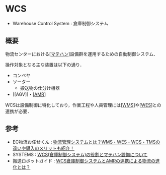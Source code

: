 # WCS

- Warehouse Control System : 倉庫制御システム

## 概要
物流センターにおける[[マテハン]]設備群を運用するための自動制御システム．

操作対象となる主な装置は以下の通り．
- コンベヤ
- ソーター
  - 搬送物の仕分け機器
- [[AGV]]・[[AMR]]

WCSは設備制御に特化しており，作業工程や人員管理には[[WMS]]や[[WES]]との連携が必要．

## 参考
- EC物流お任せくん : [物流管理システムとは？WMS・WES・WCS・TMSの違いや導入のメリットも紹介！](https://ec.sbs-group.co.jp/blog/blog-256?utm_source=google&utm_medium=cpc&utm_campaign=dsa&gad_source=1&gclid=EAIaIQobChMIjoyP-tKbiAMVU-UWBR3_sjkqEAAYASAAEgIZFfD_BwE)
- SYSTEMS : [WCS(倉庫制御システム)の役割とマテハン設備について](https://systems-inc.com/col-wcs-05/)
- 搬送ロボットガイド : [WCS倉庫制御システムとAMRの連携による物流の進化とは？](https://amr-guide.com/amr/wcs/)

[//begin]: # "Autogenerated link references for markdown compatibility"
[マテハン]: %E3%83%9E%E3%83%86%E3%83%8F%E3%83%B3.md "マテハン"
[AMR]: AMR.md "AMR"
[WMS]: WMS.md "WMS"
[WES]: WES.md "WES"
[//end]: # "Autogenerated link references"
